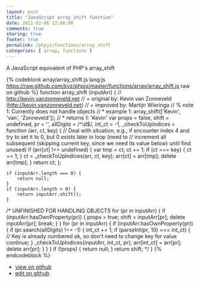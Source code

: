 ```yaml
---
layout: post
title: "JavaScript array_shift function"
date: 2011-02-06 12:00:00
comments: true
sharing: true
footer: true
permalink: /phpjs/functions/array_shift
categories: [ array, functions ]
---
```

A JavaScript equivalent of PHP's array_shift
<!-- more -->
{% codeblock array/array_shift.js lang:js https://raw.github.com/kvz/phpjs/master/functions/array/array_shift.js raw on github %}
function array_shift (inputArr) {
    // http://kevin.vanzonneveld.net
    // +   original by: Kevin van Zonneveld (http://kevin.vanzonneveld.net)
    // +   improved by: Martijn Wieringa
    // %        note 1: Currently does not handle objects
    // *     example 1: array_shift(['Kevin', 'van', 'Zonneveld']);
    // *     returns 1: 'Kevin'
    var props = false,
        shift = undefined,
        pr = '',
        allDigits = /^\d$/,
        int_ct = -1,
        _checkToUpIndices = function (arr, ct, key) {
            // Deal with situation, e.g., if encounter index 4 and try to set it to 0, but 0 exists later in loop (need to
            // increment all subsequent (skipping current key, since we need its value below) until find unused)
            if (arr[ct] !== undefined) {
                var tmp = ct;
                ct += 1;
                if (ct === key) {
                    ct += 1;
                }
                ct = _checkToUpIndices(arr, ct, key);
                arr[ct] = arr[tmp];
                delete arr[tmp];
            }
            return ct;
        };


    if (inputArr.length === 0) {
        return null;
    }
    if (inputArr.length > 0) {
        return inputArr.shift();
    }

/*
    UNFINISHED FOR HANDLING OBJECTS
    for (pr in inputArr) {
        if (inputArr.hasOwnProperty(pr)) {
            props = true;
            shift = inputArr[pr];
            delete inputArr[pr];
            break;
        }
    }
    for (pr in inputArr) {
        if (inputArr.hasOwnProperty(pr)) {
            if (pr.search(allDigits) !== -1) {
                int_ct += 1;
                if (parseInt(pr, 10) === int_ct) { // Key is already numbered ok, so don't need to change key for value
                    continue;
                }
                _checkToUpIndices(inputArr, int_ct, pr);
                arr[int_ct] = arr[pr];
                delete arr[pr];
            }
        }
    }
    if (!props) {
        return null;
    }
    return shift;
    */
}
{% endcodeblock %}
<ul>
 <li><a href="https://github.com/kvz/phpjs/blob/master/functions/array/array_shift.js">view on github</a></li>
 <li><a href="https://github.com/kvz/phpjs/edit/master/functions/array/array_shift.js">edit on github</a></li>
</ul>
